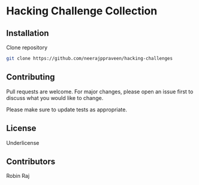 # Hacking Challenge Collection



## Installation

Clone repository

```bash
git clone https://github.com/neerajppraveen/hacking-challenges
```


## Contributing
Pull requests are welcome. For major changes, please open an issue first to discuss what you would like to change.

Please make sure to update tests as appropriate.

## License

Underlicense

## Contributors
Robin Raj

